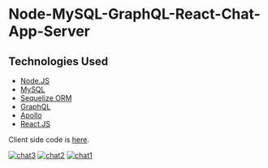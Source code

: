 # Node-MySQL-GraphQL-React-Chat-App-Server

## Technologies Used
* [Node.JS](https://nodejs.org/en/)
* [MySQL](https://www.mysql.com/)
* [Sequelize ORM](https://sequelize.org/)
* [GraphQL](https://graphql.org/)
* [Apollo](https://www.apollographql.com/)
* [React.JS](https://reactjs.org/)

Client side code is [here](https://github.com/ShiroWorks/Node-MySQL-GraphQL-React-Chat-App-Client).

<a href="https://ibb.co/Fs0kM8k"><img src="https://i.ibb.co/RhBGmQG/chat3.jpg" alt="chat3" border="0"></a>
<a href="https://ibb.co/3TnrDXx"><img src="https://i.ibb.co/p1S0tDH/chat2.jpg" alt="chat2" border="0"></a>
<a href="https://ibb.co/vjNBsTX"><img src="https://i.ibb.co/ZMQJHF2/chat1.jpg" alt="chat1" border="0"></a>
